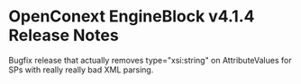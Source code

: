 # OpenConext EngineBlock v4.1.4 Release Notes #

Bugfix release that actually removes type="xsi:string" on AttributeValues for SPs with really really bad XML parsing.